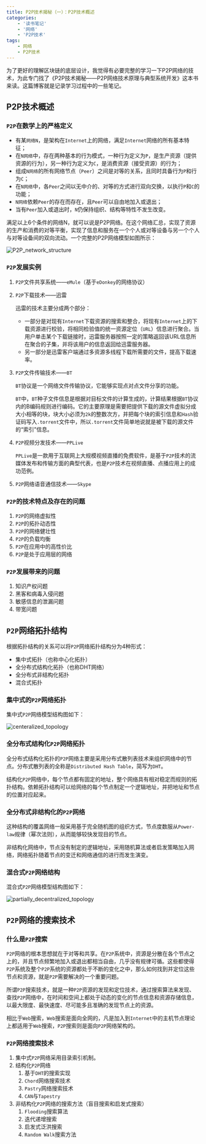 ```yaml
---
title: P2P技术揭秘（一）：P2P技术概述
categories:
    - '读书笔记'
    - '网络'
    - 'P2P技术'
tags:
    - 网络
    - P2P技术
---
```



为了更好的理解区块链的底层设计，我觉得有必要完整的学习一下P2P网络的技术，为此专门找了《P2P技术揭秘——P2P网络技术原理与典型系统开发》这本书来读。这篇博客就是记录学习过程中的一些笔记。

<!--more-->

## P2P技术概述

### `P2P`在数学上的严格定义

- 有某`网络N`，是架构在`Internet`上的网络，满足`Internet`网络的所有基本特征；
- 在`N网络`中，存在两种基本的行为模式，一种行为定义为`P`，是生产资源（提供资源的行为），另一种行为定义为`C`，是消费资源（接受资源）的行为；
- 组成`N网络`的所有网络节点（`Peer`）之间是对等的关系，且同时具备行为`P`和行为`C`；
- 在`N网络`中，各`Peer`之间以无中介的、对等的方式进行双向交换，以执行`P`和`C`的功能；
- `N网络`依赖`Peer`的存在而存在，且`Peer`可以自由地加入或退出；
- 当有`Peer`加入或退出时，`N`仍保持组织、结构等特性不发生改变。

满足以上6个条件的网络N，就可以说是P2P网络。在这个网络汇总，实现了资源的生产和消费的对等平衡，实现了信息和服务在一个个人或对等设备与另一个个人与对等设备间的双向流动。一个完整的P2P网络模型如图所示：

![P2P_network_structure](/pictures/p2p_network_secret/P2P_network_structure.png)

### `P2P`发展实例

1. `P2P`文件共享系统——`eMule`（基于`eDonkey`的网络协议）

2. `P2P`下载技术——迅雷

   迅雷的技术主要分成两个部分：

   - 一部分是对现有`Internet`下载资源的搜索和整合，将现有`Internet`上的下载资源进行校验，将相同检验值的统一资源定位（`URL`）信息进行聚合。当用户单击某个下载链接时，迅雷服务器按照一定的策略返回该URL信息所在聚合的子集，并将该用户的信息返回给迅雷服务器。
   - 另一部分是迅雷客户端通过多资源多线程下载所需要的文件，提高下载速率。

3. `P2P`文件传输技术——`BT`

   `BT`协议是一个网络文件传输协议，它能够实现点对点文件分享的功能。

   `BT`中，`BT`种子文件信息是根据对目标文件的计算生成的，计算结果根据`BT`协议内的B编码规则进行编码。它的主要原理是需要把提供下载的源文件虚拟分成大小相等的块，块大小必须为`2k`的整数次方，并把每个块的索引信息和`Hash`验证码写入`.torrent`文件中，所以`.torrent`文件简单地说就是被下载的源文件的“索引”信息。

4. `P2P`视频分发技术——`PPLive`

   `PPLive`是一款用于互联网上大规模视频直播的免费软件，是基于`P2P`技术的流媒体发布和传输方面的典型代表，也是`P2P`技术在视频直播、点播应用上的成功范例。

5. `P2P`网络语音通信技术——`Skype`

### `P2P`的技术特点及存在的问题

1. `P2P`的网络虚拟性
2. `P2P`的拓扑动态性
3. `P2P`的网络健壮性
4. `P2P`的负载均衡
5. `P2P`在应用中的高性价比
6. `P2P`是处于应用层的网络

### `P2P`发展带来的问题

1. 知识产权问题
2. 黑客和病毒入侵问题
3. 敏感信息的泄漏问题
4. 带宽问题



## `P2P`网络拓扑结构

根据拓扑结构的关系可以将`P2P`网络拓扑结构分为4种形式：

- 集中式拓扑（也称中心化拓扑）
- 全分布式结构化拓扑（也称DHT网络）
- 全分布式非结构化拓扑
- 混合式拓扑

### 集中式的`P2P`网络拓扑

集中式`P2P`网络模型结构图如下：

![centeralized_topology](/pictures/p2p_network_secret/centeralized_topology.png)

### 全分布式结构化`P2P`网络拓扑

全分布式结构化拓扑的`P2P`网络主要是采用分布式散列表技术来组织网络中的节点。分布式散列表的全称是`Distributed Hash Table`，简写为`DHT`。

结构化`P2P`网络中，每个节点都有固定的地址，整个网络具有相对稳定而规则的拓扑结构。依赖拓扑结构可以给网络的每个节点制定一个逻辑地址，并把地址和节点的位置对应起来。

### 全分布式非结构化的`P2P`网络

这种结构的覆盖网络一般采用基于完全随机图的组织方式，节点度数服从`Power-law`规律（幂次法则），从而能够较快发现目的节点。

非结构化网络中，节点没有制定的逻辑地址，采用随机算法或者启发策略加入网络，网络拓扑随着节点的变迁和网络通信的进行而发生演变。

### 混合式`P2P`网络结构

混合式`P2P`网络模型结构图如下：

![partially_decentralized_topology](/pictures/p2p_network_secret/partially_decentralized_topology.png)



## `P2P`网络的搜索技术

### 什么是`P2P`搜索

`P2P`网络的根本思想就在于对等和共享。在`P2P`系统中，资源是分散在各个节点之上的，并且节点频繁地加入或退出都相当自由，几乎没有规律可循。这些都使得`P2P`系统及整个`P2P`系统的资源都处于不断的变化之中，那么如何找到并定位这些节点和资源，就是`P2P`需要解决的一个重要问题。

所谓`P2P`搜索技术，就是一种`P2P`资源的发现和定位技术，通过搜索算法来发现、查找`P2P`网络中，在时间和空间上都处于动态的变化的节点信息和资源存储信息，以最大限度、最快速度、尽可能多且准确的发现节点上的资源。

相比于`Web`搜索，`Web`搜索是面向全网的，凡是加入到`Internet`中的主机节点理论上都适用于`Web`搜索，`P2P`搜索则是面向`P2P`网络架构的。

### `P2P`网络搜索技术

1. 集中式`P2P`网络采用目录索引机制。
2. 结构化`P2P`网络
   1. 基于`DHT`的搜索实现
   2. `Chord`网络搜索技术
   3. `Pastry`网络搜索技术
   4. `CAN`与`Tapestry`
3. 非结构化`P2P`网络的搜索方法（盲目搜索和启发式搜索）
   1. `Flooding`搜索算法
   2. 迭代递增搜索
   3. 启发式泛洪搜索
   4. `Random Walk`搜索方法


